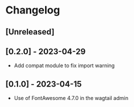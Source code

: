 # Changelog

## [Unreleased]

## [0.2.0] - 2023-04-29

* Add compat module to fix import warning

## [0.1.0] - 2023-04-15

* Use of FontAwesome 4.7.0 in the wagtail admin
